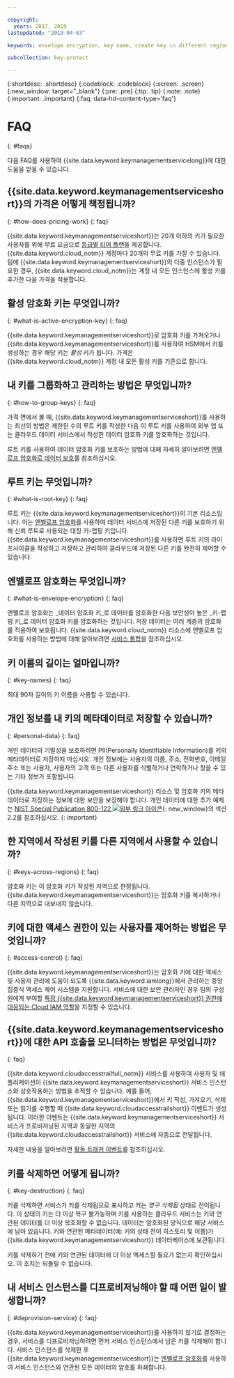 ```yaml
---

copyright:
  years: 2017, 2019
lastupdated: "2019-04-03"

keywords: envelope encryption, key name, create key in different region, delete service instance

subcollection: key-protect

---
```


{:shortdesc: .shortdesc}
{:codeblock: .codeblock}
{:screen: .screen}
{:new_window: target="_blank"}
{:pre: .pre}
{:tip: .tip}
{:note: .note}
{:important: .important}
{:faq: data-hd-content-type='faq'}

# FAQ
{: #faqs}

다음 FAQ를 사용하여 {{site.data.keyword.keymanagementservicelong}}에 대한 도움을 받을 수 있습니다.

## {{site.data.keyword.keymanagementserviceshort}}의 가격은 어떻게 책정됩니까?
{: #how-does-pricing-work}
{: faq}

{{site.data.keyword.keymanagementserviceshort}}는 20개 이하의 키가 필요한 사용자를 위해 무료 요금으로 [등급별 티어 플랜](https://{DomainName}/catalog/services/key-protect)을 제공합니다. {{site.data.keyword.cloud_notm}} 계정마다 20개의 무료 키를 가질 수 있습니다. 팀에 {{site.data.keyword.keymanagementserviceshort}}의 다중 인스턴스가 필요한 경우, {{site.data.keyword.cloud_notm}}는 계정 내 모든 인스턴스에 활성 키를 추가한 다음 가격을 적용합니다. 

## 활성 암호화 키는 무엇입니까?
{: #what-is-active-encryption-key}
{: faq}

{{site.data.keyword.keymanagementserviceshort}}로 암호화 키를 가져오거나 {{site.data.keyword.keymanagementserviceshort}}를 사용하여 HSM에서 키를 생성하는 경우 해당 키는 _활성_ 키가 됩니다. 가격은 {{site.data.keyword.cloud_notm}} 계정 내 모든 활성 키를 기준으로 합니다. 

## 내 키를 그룹화하고 관리하는 방법은 무엇입니까?
{: #how-to-group-keys}
{: faq}

가격 면에서 볼 때, {{site.data.keyword.keymanagementserviceshort}}를 사용하는 최선의 방법은 제한된 수의 루트 키를 작성한 다음 이 루트 키를 사용하여 외부 앱 또는 클라우드 데이터 서비스에서 작성한 데이터 암호화 키를 암호화하는 것입니다. 

루트 키를 사용하여 데이터 암호화 키를 보호하는 방법에 대해 자세히 알아보려면 [엔벨로프 암호화로 데이터 보호](/docs/services/key-protect?topic=key-protect-envelope-encryption)를 참조하십시오.

## 루트 키는 무엇입니까?
{: #what-is-root-key}
{: faq}

루트 키는 {{site.data.keyword.keymanagementserviceshort}}의 기본 리소스입니다. 이는 [엔벨로프 암호화](/docs/services/key-protect?topic=key-protect-envelope-encryption)를 사용하여 데이터 서비스에 저장된 다른 키를 보호하기 위해 신뢰 루트로 사용되는 대칭 키-랩핑 키입니다. {{site.data.keyword.keymanagementserviceshort}}를 사용하면 루트 키의 라이프사이클을 작성하고 저장하고 관리하여 클라우드에 저장된 다른 키를 완전히 제어할 수 있습니다. 

## 엔벨로프 암호화는 무엇입니까?
{: #what-is-envelope-encryption}
{: faq}

엔벨로프 암호화는 _데이터 암호화 키_로 데이터를 암호화한 다음 보안성이 높은 _키-랩핑 키_로 데이터 암호화 키를 암호화하는 것입니다.  저장 데이터는 여러 계층의 암호화를 적용하여 보호됩니다. {{site.data.keyword.cloud_notm}} 리소스에 엔벨로프 암호화를 사용하는 방법에 대해 알아보려면 [서비스 통합](/docs/services/key-protect?topic=key-protect-integrate-services)을 참조하십시오.

## 키 이름의 길이는 얼마입니까?
{: #key-names}
{: faq}

최대 90자 길이의 키 이름을 사용할 수 있습니다.

## 개인 정보를 내 키의 메타데이터로 저장할 수 있습니까?
{: #personal-data}
{: faq}

개인 데이터의 기밀성을 보호하려면 PII(Personally Identifiable Information)를 키의 메타데이터로 저장하지 마십시오. 개인 정보에는 사용자의 이름, 주소, 전화번호, 이메일 주소 또는 사용자, 사용자의 고객 또는 다른 사용자를 식별하거나 연락하거나 찾을 수 있는 기타 정보가 포함됩니다.

{{site.data.keyword.keymanagementserviceshort}} 리소스 및 암호화 키의 메타데이터로 저장하는 정보에 대한 보안을 보장해야 합니다. 개인 데이터에 대한 추가 예제는 [NIST Special Publication 800-122 ![외부 링크 아이콘](../../icons/launch-glyph.svg "외부 링크 아이콘")](https://www.nist.gov/publications/guide-protecting-confidentiality-personally-identifiable-information-pii){: new_window}의 섹션 2.2를 참조하십시오.
{: important}

## 한 지역에서 작성된 키를 다른 지역에서 사용할 수 있습니까?
{: #keys-across-regions}
{: faq}

암호화 키는 이 암호화 키가 작성된 지역으로 한정됩니다. {{site.data.keyword.keymanagementserviceshort}}는 암호화 키를 복사하거나 다른 지역으로 내보내지 않습니다.

## 키에 대한 액세스 권한이 있는 사용자를 제어하는 방법은 무엇입니까?
{: #access-control}
{: faq}

{{site.data.keyword.keymanagementserviceshort}}는 암호화 키에 대한 액세스 및 사용자 관리에 도움이 되도록 {{site.data.keyword.iamlong}}에서 관리하는 중앙 집중식 액세스 제어 시스템을 지원합니다. 서비스에 대한 보안 관리자인 경우 팀의 구성원에게 부여할 [특정 {{site.data.keyword.keymanagementserviceshort}} 권한에 대응되는 Cloud IAM 역할](/docs/services/key-protect?topic=key-protect-manage-access#roles)을 지정할 수 있습니다.

## {{site.data.keyword.keymanagementserviceshort}}에 대한 API 호출을 모니터하는 방법은 무엇입니까?
{: faq}

{{site.data.keyword.cloudaccesstrailfull_notm}} 서비스를 사용하여 사용자 및 애플리케이션이 {{site.data.keyword.keymanagementserviceshort}} 서비스 인스턴스와 상호작용하는 방법을 추적할 수 있습니다. 예를 들어, {{site.data.keyword.keymanagementserviceshort}}에서 키 작성, 가져오기, 삭제 또는 읽기를 수행할 때 {{site.data.keyword.cloudaccesstrailshort}} 이벤트가 생성됩니다. 이러한 이벤트는 {{site.data.keyword.keymanagementserviceshort}} 서비스가 프로비저닝된 지역과 동일한 지역의 {{site.data.keyword.cloudaccesstrailshort}} 서비스에 자동으로 전달됩니다.

자세한 내용을 알아보려면 [활동 트래커 이벤트](/docs/services/key-protect?topic=key-protect-activity-tracker-events)를 참조하십시오.

## 키를 삭제하면 어떻게 됩니까?
{: #key-destruction}
{: faq}

키를 삭제하면 서비스가 키를 삭제됨으로 표시하고 키는 _영구 삭제됨_ 상태로 전이됩니다. 이 상태의 키는 더 이상 복구 불가능하며 키를 사용하는 클라우드 서비스는 키와 연관된 데이터를 더 이상 복호화할 수 없습니다. 데이터는 암호화된 양식으로 해당 서비스에 남아 있습니다. 키와 연관된 메타데이터(예: 키의 상태 전이 히스토리 및 이름)가 {{site.data.keyword.keymanagementserviceshort}} 데이터베이스에 보관됩니다. 

키를 삭제하기 전에 키와 연관된 데이터에 더 이상 액세스할 필요가 없는지 확인하십시오. 이 조치는 되돌릴 수 없습니다.

## 내 서비스 인스턴스를 디프로비저닝해야 할 때 어떤 일이 발생합니까?
{: #deprovision-service}
{: faq}

{{site.data.keyword.keymanagementserviceshort}}를 사용하지 않기로 결정하는 경우, 서비스를 디프로비저닝하려면 먼저 서비스 인스턴스에서 남은 키를 삭제해야 합니다. 서비스 인스턴스를 삭제한 후 {{site.data.keyword.keymanagementserviceshort}}는 [엔벨로프 암호화](/docs/services/key-protect?topic=key-protect-envelope-encryption)를 사용하여 서비스 인스턴스와 연관된 모든 데이터의 암호를 파쇄합니다. 
